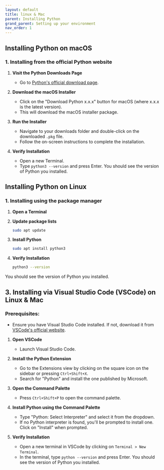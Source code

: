 ```yaml
---
layout: default
title: linux & Mac
parent: Installing Python
grand_parent: Setting up your environment
nav_order: 1
---
```


## Installing Python on macOS

### 1. Installing from the official Python website

1. **Visit the Python Downloads Page**
   - Go to [Python's official download page](https://www.python.org/downloads/).

2. **Download the macOS Installer**
   - Click on the "Download Python x.x.x" button for macOS (where x.x.x is the latest version).
   - This will download the macOS installer package.

3. **Run the Installer**
   - Navigate to your downloads folder and double-click on the downloaded `.pkg` file.
   - Follow the on-screen instructions to complete the installation.

4. **Verify Installation**
   - Open a new Terminal.
   - Type `python3 --version` and press Enter. You should see the version of Python you installed.

## Installing Python on Linux

### 1. Installing using the package manager


1. **Open a Terminal**

2. **Update package lists**

   ```bash
   sudo apt update
   ```

3. **Install Python**

   ```bash
   sudo apt install python3
   ```

4. **Verify Installation**

   ```bash
   python3 --version
   ```

You should see the version of Python you installed.

## 3. Installing via Visual Studio Code (VSCode) on Linux & Mac

### Prerequisites:

- Ensure you have Visual Studio Code installed. If not, download it from [VSCode's official website](https://code.visualstudio.com/).

1. **Open VSCode**
   - Launch Visual Studio Code.

2. **Install the Python Extension**
   - Go to the Extensions view by clicking on the square icon on the sidebar or pressing `Ctrl+Shift+X`.
   - Search for "Python" and install the one published by Microsoft.

3. **Open the Command Palette**
   - Press `Ctrl+Shift+P` to open the command palette.

4. **Install Python using the Command Palette**
   - Type "Python: Select Interpreter" and select it from the dropdown.
   - If no Python interpreter is found, you'll be prompted to install one. Click on "Install" when prompted.

5. **Verify Installation**
   - Open a new terminal in VSCode by clicking on `Terminal > New Terminal`.
   - In the terminal, type `python --version` and press Enter. You should see the version of Python you installed.